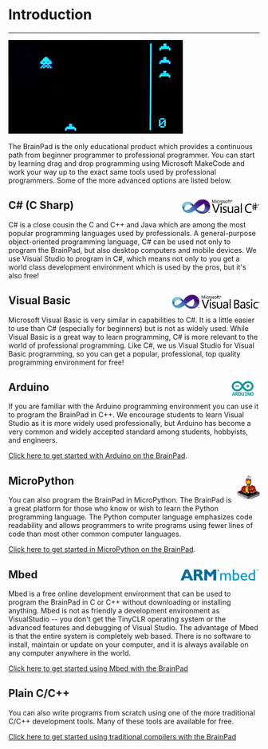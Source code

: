 # Introduction
---
![Space Invaders](../images/space-invader.jpg)

The BrainPad is the only educational product which provides a continuous path from beginner programmer to professional programmer.  You can start by learning drag and drop programming using Microsoft MakeCode and work your way up to the exact same tools used by professional programmers.  Some of the more advanced options are listed below.

## C# (C Sharp) <img style="float: right;" src="images/csharp-logo.jpg">

C# is a close cousin the C and C++ and Java which are among the most popular programming languages used by professionals.  A general-purpose object-oriented programming language, C# can be used not only to program the BrainPad, but also desktop computers and mobile devices.  We use Visual Studio to program in C#, which means not only to you get a world class development environment which is used by the pros, but it's also free!

## Visual Basic <img style="float: right;" src="images/visual-basic-logo.jpg">

Microsoft Visual Basic is very similar in capabilities to C#.  It is a little easier to use than C# (especially for beginners) but is not as widely used.  While Visual Basic is a great way to learn programming, C# is more relevant to the world of professional programming.  Like C#, we us Visual Studio for Visual Basic programming, so you can get a popular, professional, top quality programming environment for free!

## Arduino <img style="float: right;" src="images/arduino-logo.png">
If you are familiar with the Arduino programming environment you can use it to program the BrainPad in C++.    We encourage students to learn Visual Studio as it is more widely used professionally, but Arduino has become a very common and widely accepted standard among students, hobbyists, and engineers.

[Click here to get started with Arduino on the BrainPad](arduino.md).

## MicroPython <img style="float: right;" src="images/micro-python-logo.png">
You can also program the BrainPad in MicroPython.  The BrainPad is a great platform for those who know or wish to learn the Python programming language.  The Python computer language emphasizes code readability and allows programmers to write programs using fewer lines of code than most other common computer languages.

[Click here to get started in MicroPython on the BrainPad](micropython.md).

## Mbed <img style="float: right;" src="images/mbed-logo.png">
Mbed is a free online development environment that can be used to program the BrainPad in C or C++ without downloading or installing anything.  Mbed is not as friendly a development environment as VisualStudio -- you don't get the TinyCLR operating system or the advanced features and debugging of Visual Studio.  The advantage of Mbed is that the entire system is completely web based.  There is no software to install, maintain or update on your computer, and it is always available on any computer anywhere in the world.

[Click here to get started using Mbed with the BrainPad](mbed.md)

## Plain C/C++
You can also write programs from scratch using one of the more traditional C/C++ development tools.  Many of these tools are available for free.  

[Click here to get started using traditional compilers with the BrainPad](plain-coding.md)